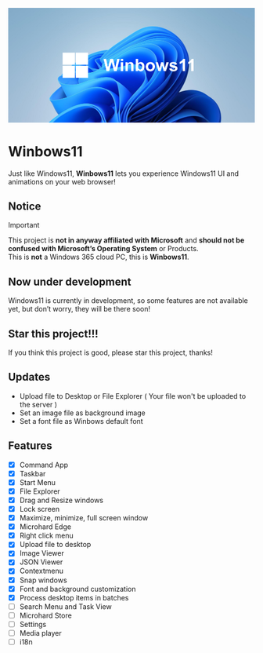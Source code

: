 <div align="center">
  
  ![Winbows11](./presentation.png)
</div>

# Winbows11

Just like Windows11, **Winbows11** lets you experience Windows11 UI and animations on your web browser!

## Notice

> [!IMPORTANT]
> This project is **not in anyway affiliated with Microsoft** and **should not be confused with Microsoft’s Operating System** or Products. <br>
> This is **not** a Windows 365 cloud PC, this is **Winbows11**.

## Now under development

Windows11 is currently in development, so some features are not available yet, but don’t worry, they will be there soon!

## Star this project!!!

If you think this project is good, please star this project, thanks!

## Updates

- Upload file to Desktop or File Explorer ( Your file won't be uploaded to the server )
- Set an image file as background image
- Set a font file as Winbows default font

## Features

- [x] Command App
- [x] Taskbar
- [x] Start Menu
- [x] File Explorer
- [x] Drag and Resize windows
- [x] Lock screen
- [x] Maximize, minimize, full screen window
- [x] Microhard Edge
- [x] Right click menu
- [x] Upload file to desktop
- [x] Image Viewer
- [x] JSON Viewer
- [x] Contextmenu
- [x] Snap windows
- [x] Font and background customization
- [x] Process desktop items in batches
- [ ] Search Menu and Task View
- [ ] Microhard Store
- [ ] Settings
- [ ] Media player
- [ ] i18n

